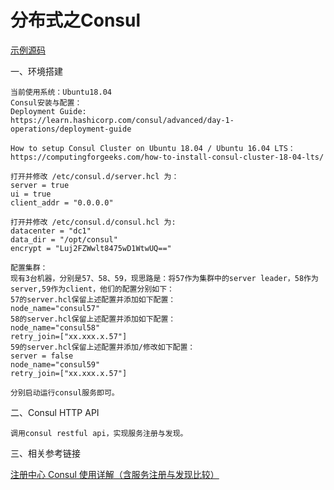 # 分布式之Consul

[示例源码](https://github.com/qq283335746/Yibi/tree/master/Src/Yibi/Consul)

一、环境搭建
```
当前使用系统：Ubuntu18.04
Consul安装与配置：
Deployment Guide:
https://learn.hashicorp.com/consul/advanced/day-1-operations/deployment-guide

How to setup Consul Cluster on Ubuntu 18.04 / Ubuntu 16.04 LTS：
https://computingforgeeks.com/how-to-install-consul-cluster-18-04-lts/

打开并修改 /etc/consul.d/server.hcl 为：
server = true
ui = true
client_addr = "0.0.0.0"

打开并修改 /etc/consul.d/consul.hcl 为:
datacenter = "dc1"
data_dir = "/opt/consul"
encrypt = "Luj2FZWwlt8475wD1WtwUQ=="

配置集群：
现有3台机器，分别是57、58、59，现思路是：将57作为集群中的server leader，58作为server,59作为client，他们的配置分别如下：
57的server.hcl保留上述配置并添加如下配置：
node_name="consul57" 
58的server.hcl保留上述配置并添加如下配置：
node_name="consul58"
retry_join=["xx.xxx.x.57"]
59的server.hcl保留上述配置并添加/修改如下配置：
server = false
node_name="consul59"
retry_join=["xx.xxx.x.57"]

分别启动运行consul服务即可。

```
二、Consul HTTP API
```
调用consul restful api，实现服务注册与发现。
```

三、相关参考链接

[注册中心 Consul 使用详解（含服务注册与发现比较）](http://www.360linker.com/wfw/657.jhtml)
